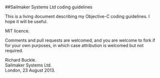 ##Sailmaker Systems Ltd coding guidelines

This is a living document describing my Objective-C coding guidelines. I hope it will be useful.

MIT licence.

Comments and pull requests are welcomed, and you are welcome to fork if for your own purposes, in which case attribution is welcomed but not required.

Richard Buckle.  
Sailmaker Systems Ltd.  
London, 23 August 2013.  
